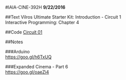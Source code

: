 #IAIA-CINE-392H
**9/22/2016**

##Text
Vilros Ultimate Starter Kit: Introduction - Circuit 1  
Interactive Programming: Chapter 4  

##Code
[Circuit 01](../arduino-kit/Circuit_01/Circuit_01.ino)  

##Notes  

###Arduino  
https://goo.gl/h6TxUQ  

###Expanded Cinema - Part 6  
https://goo.gl/oaeZi4
